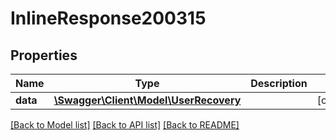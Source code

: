 # InlineResponse200315

## Properties
Name | Type | Description | Notes
------------ | ------------- | ------------- | -------------
**data** | [**\Swagger\Client\Model\UserRecovery**](UserRecovery.md) |  | [optional] 

[[Back to Model list]](../../README.md#documentation-for-models) [[Back to API list]](../../README.md#documentation-for-api-endpoints) [[Back to README]](../../README.md)

